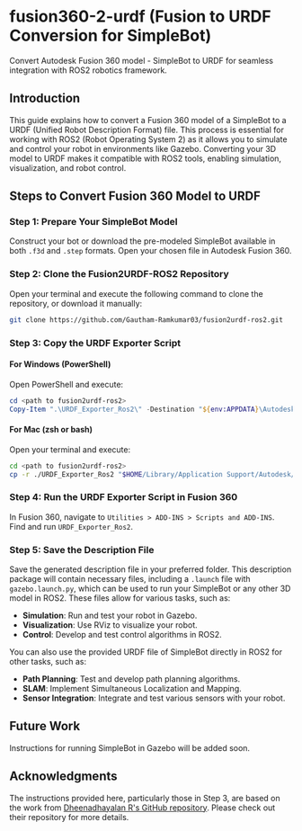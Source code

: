 # fusion360-2-urdf (Fusion to URDF Conversion for SimpleBot)
Convert Autodesk Fusion 360 model - SimpleBot to URDF for seamless integration with ROS2 robotics framework.

## Introduction

This guide explains how to convert a Fusion 360 model of a SimpleBot to a URDF (Unified Robot Description Format) file. This process is essential for working with ROS2 (Robot Operating System 2) as it allows you to simulate and control your robot in environments like Gazebo. Converting your 3D model to URDF makes it compatible with ROS2 tools, enabling simulation, visualization, and robot control.

## Steps to Convert Fusion 360 Model to URDF

### Step 1: Prepare Your SimpleBot Model

Construct your bot or download the pre-modeled SimpleBot available in both `.f3d` and `.step` formats. Open your chosen file in Autodesk Fusion 360.

### Step 2: Clone the Fusion2URDF-ROS2 Repository

Open your terminal and execute the following command to clone the repository, or download it manually:

```bash
git clone https://github.com/Gautham-Ramkumar03/fusion2urdf-ros2.git
```

### Step 3: Copy the URDF Exporter Script

#### For Windows (PowerShell)

Open PowerShell and execute:

```powershell
cd <path to fusion2urdf-ros2>
Copy-Item ".\URDF_Exporter_Ros2\" -Destination "${env:APPDATA}\Autodesk\Autodesk Fusion 360\API\Scripts\" -Recurse
```

#### For Mac (zsh or bash)

Open your terminal and execute:

```bash
cd <path to fusion2urdf-ros2>
cp -r ./URDF_Exporter_Ros2 "$HOME/Library/Application Support/Autodesk/Autodesk Fusion 360/API/Scripts/"
```

### Step 4: Run the URDF Exporter Script in Fusion 360
In Fusion 360, navigate to `Utilities > ADD-INS > Scripts and ADD-INS`.
Find and run `URDF_Exporter_Ros2`.

### Step 5: Save the Description File

Save the generated description file in your preferred folder. This description package will contain necessary files, including a `.launch` file with `gazebo.launch.py`, which can be used to run your SimpleBot or any other 3D model in ROS2. These files allow for various tasks, such as:

- **Simulation**: Run and test your robot in Gazebo.
- **Visualization**: Use RViz to visualize your robot.
- **Control**: Develop and test control algorithms in ROS2.

You can also use the provided URDF file of SimpleBot directly in ROS2 for other tasks, such as:

- **Path Planning**: Test and develop path planning algorithms.
- **SLAM**: Implement Simultaneous Localization and Mapping.
- **Sensor Integration**: Integrate and test various sensors with your robot.

## Future Work

Instructions for running SimpleBot in Gazebo will be added soon.

## Acknowledgments

The instructions provided here, particularly those in Step 3, are based on the work from [Dheenadhayalan R's GitHub repository](https://github.com/dheena2k2). Please check out their repository for more details.



